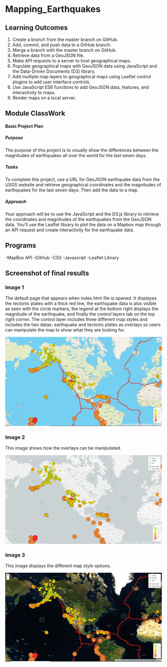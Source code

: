 # Mapping_Earthquakes

## Learning Outcomes

1. Create a branch from the master branch on GitHub.
2. Add, commit, and push data to a GitHub branch.
3. Merge a branch with the master branch on GitHub.
4. Retrieve data from a GeoJSON file.
5. Make API requests to a server to host geographical maps.
6. Populate geographical maps with GeoJSON data using JavaScript and the Data-Driven Documents (D3) library.
7. Add multiple map layers to geographical maps using Leaflet control plugins to add user interface controls.
8. Use JavaScript ES6 functions to add GeoJSON data, features, and interactivity to maps.
9. Render maps on a local server.

## Module ClassWork

#### Basic Project Plan

##### Purpose
The purpose of this project is to visually show the differences between the magnitudes of earthquakes all over the world for the last seven days.

##### Tasks
To complete this project, use a URL for GeoJSON earthquake data from the USGS website and retrieve geographical coordinates and the magnitudes of earthquakes for the last seven days. Then add the data to a map.

##### Approach
Your approach will be to use the JavaScript and the D3.js library to retrieve the coordinates and magnitudes of the earthquakes from the GeoJSON data. You’ll use the Leaflet library to plot the data on a Mapbox map through an API request and create interactivity for the earthquake data.

## Programs

-MapBox API
-GitHub
-CSS
-Javascript
-Leaflet Library

## Screenshot of final results

### Image 1

The default page that appears when index.html file is opened. It displayes the tectonic plates with a thick red line, the earthquake data is alos visible as seen with the circle markers, the legend at the bottom right displays the magnitude of the earthquake, and finally the control layers tab on the top right corner. The control layer includes three different map styles and includes the two datas: earthquake and tectonic plates as overlays so users can manipulate the map to show what they are looking for. 

![Default](https://github.com/Kalkidanalemaye/Mapping_Earthquakes/blob/master/default%20map%20.jpg)

### Image 2

This image shows how the overlays can be manipulated. 

![Option1](https://github.com/Kalkidanalemaye/Mapping_Earthquakes/blob/master/overlay%20data%20options.jpg)

### Image 3

This image displays the different map style options.

![Option2](https://github.com/Kalkidanalemaye/Mapping_Earthquakes/blob/master/second%20option.jpg)

